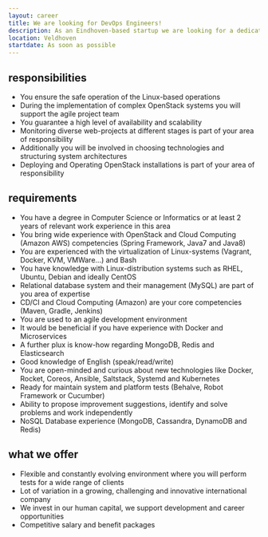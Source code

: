 ```yaml
---
layout: career
title: We are looking for DevOps Engineers!
description: As an Eindhoven-based startup we are looking for a dedicated and open-minded DevOps engineer. Our broad portfolio of software projects in an international work environment offer challenging and dynamic career opportunities. Your expertise and knowledge today, may be obsolete tomorrow. It’s important to keep up and staying curious for new technologies. We encourage you to further develop your skills in a dynamic and Agile environment, where quality and robustness of your deliverables are of key importance. You will be working in a flexible environment with a professional and highly motivated team, taking on responsibility for your contribution within the team. We are always looking for new talent, so check out our profiles and we assure you that a challenging and rewarding job in a dynamic environment is waiting for you. 
location: Veldhoven
startdate: As soon as possible
---
```

## responsibilities
- You ensure the safe operation of the Linux-based operations
- During the implementation of complex OpenStack systems you will support the agile project team
- You guarantee a high level of availability and scalability
- Monitoring diverse web-projects at different stages is part of your area of responsibility
- Additionally you will be involved in choosing technologies and structuring system architectures
- Deploying and Operating OpenStack installations is part of your area of responsibility

## requirements
- You have a degree in Computer Science or Informatics or at least 2 years of relevant work experience in this area
- You bring wide experience with OpenStack and Cloud Computing (Amazon AWS) competencies (Spring Framework, Java7 and Java8)
- You are experienced with the virtualization of Linux-systems (Vagrant, Docker, KVM, VMWare...) and Bash
- You have knowledge with Linux-distribution systems such as RHEL, Ubuntu, Debian and ideally CentOS
- Relational database system and their management (MySQL) are part of you area of expertise
- CD/CI and Cloud Computing (Amazon) are your core competencies (Maven, Gradle, Jenkins)
- You are used to an agile development environment
- It would be beneficial if you have experience with Docker and Microservices
- A further plux is know-how regarding MongoDB, Redis and Elasticsearch
- Good knowledge of English (speak/read/write)
- You are open-minded and curious about new technologies like Docker, Rocket, Coreos, Ansible, Saltstack, Systemd and Kubernetes
- Ready for maintain system and platform tests (Behalve, Robot Framework or Cucumber)
- Ability to propose improvement suggestions, identify and solve problems and work independently
- NoSQL Database experience (MongoDB, Cassandra, DynamoDB and Redis)

## what we offer
- Flexible and constantly evolving environment where you will perform tests for a wide range of clients
- Lot of variation in a growing, challenging and innovative international company
- We invest in our human capital, we support development and career opportunities
- Competitive salary and benefit packages 
